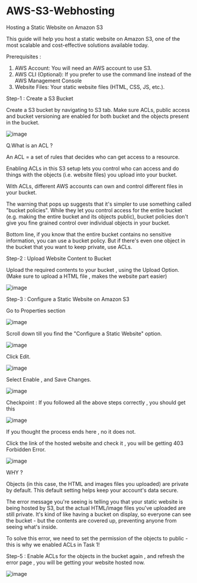 # AWS-S3-Webhosting

Hosting a Static Website on Amazon S3

This guide will help you host a static website on Amazon S3, one of the most scalable and cost-effective solutions available today.

Prerequisites :
1. AWS Account: You will need an AWS account to use S3.
2. AWS CLI (Optional): If you prefer to use the command line instead of the AWS Management Console
3. Website Files: Your static website files (HTML, CSS, JS, etc.).

Step-1 : Create a S3 Bucket 

Create a S3 bucket by navigating to S3 tab. Make sure ACLs, public access and bucket versioning are enabled for both bucket and the objects present in the bucket.

![image](https://github.com/user-attachments/assets/ab87329d-81e4-4e1b-9370-3cf59ba6816f)

Q.What is an ACL ?

An ACL = a set of rules that decides who can get access to a resource.

Enabling ACLs in this S3 setup lets you control who can access and do things with the objects (i.e. website files) you upload into your bucket.

With ACLs, different AWS accounts can own and control different files in your bucket.

The warning that pops up suggests that it's simpler to use something called "bucket policies". While they let you control access for the entire bucket (e.g. making the entire bucket and its objects public), bucket policies don't give you fine grained control over individual objects in your bucket.

Bottom line, if you know that the entire bucket contains no sensitive information, you can use a bucket policy. But if there's even one object in the bucket that you want to keep private, use ACLs.

Step-2 : Upload Website Content to Bucket

Upload the required contents to your bucket , using the Upload Option.(Make sure to upload a HTML file , makes the website part easier)

![image](https://github.com/user-attachments/assets/31bf0ca1-e803-4dac-b539-9f9d0d3de763)

Step-3 : Configure a Static Website on Amazon S3

Go to Properties section 

![image](https://github.com/user-attachments/assets/c5efab33-21d0-4e67-b0dc-f55fcecf25cc)

Scroll down till you find the "Configure a Static Website" option.

![image](https://github.com/user-attachments/assets/52606a40-1c9f-42b0-b48b-69a0bdf22770)

Click Edit.

![image](https://github.com/user-attachments/assets/3c5c1900-9e48-4d43-99dd-4824e5494432)

Select Enable , and Save Changes.

![image](https://github.com/user-attachments/assets/8d6a6fb1-a498-4e70-bc13-e9d2481372f0)

Checkpoint : If you followed all the above steps correctly , you should get this 

![image](https://github.com/user-attachments/assets/20142ee4-fd1b-45cb-8d93-3f3b36ef3e08)



If you thought the process ends here , no it does not. 

Click the link of the hosted website and check it , you will be getting 403 Forbidden Error.

![image](https://github.com/user-attachments/assets/422f18c3-c1bf-4bcb-89cd-b8f18384fcd2)

WHY ?

Objects (in this case, the HTML and images files you uploaded) are private by default. This default setting helps keep your account's data secure.

The error message you're seeing is telling you that your static website is being hosted by S3, but the actual HTML/image files you've uploaded are still private. It's kind of like having a bucket on display, so everyone can see the bucket - but the contents are covered up, preventing anyone from seeing what's inside.

To solve this error, we need to set the permission of the objects to public - this is why we enabled ACLs in Task 1!

Step-5 : Enable ACLs for the objects in the bucket again , and refresh the error page , you will be getting your website hosted now.

![image](https://github.com/user-attachments/assets/c5bda778-58c3-4bc3-bc5c-500f933741fd)






